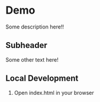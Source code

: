 # Demo

Some description here!!

## Subheader

Some other text here!


## Local Development

1. Open index.html in your browser

